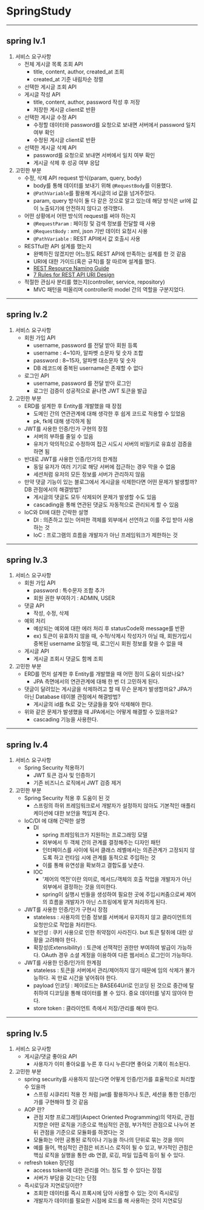 # SpringStudy
---
## spring lv.1

1. 서비스 요구사항
   - 전체 게시글 목록 조회 API
     - title, content, author, created_at 조회
     - created_at 기준 내림차순 정렬
   - 선택한 게시글 조회 API
   - 게시글 작성 API
     - title, content, author, password 작성 후 저장
     - 저장한 게시글 client로 반환
   - 선택한 게시글 수정 API
     - 수정할 데이터와 password를 요청으로 보내면 서버에서 password 일치 여부 확인
     - 수정된 게시글 client로 반환
   - 선택한 게시글 삭제 API
     - password를 요청으로 보내면 서버에서 일치 여부 확인
     - 게시글 삭제 후 성공 여부 응답
2. 고민한 부분
    - 수정, 삭제 API request 방식(param, query, body)
      - body를 통해 데이터를 보내기 위해 `@RequestBody`를 이용했다.
      - `@PathVariable`를 활용해 게시글의 id 값을 넘겨주었다.
      - param, query 방식이 둘 다 같은 것으로 알고 있는데 해당 방식은 url에 값이 노출되기에 안전하지 않다고 생각했다.
    - 어떤 상황에서 어떤 방식의 request를 써야 하는지
      - `@RequestParam` : 페이징 및 검색 정보를 전달할 때 사용
      - `@RequestBody` : xml, json 기반 데이터 요청시 사용
      - `@PathVariable` : REST API에서 값 호출시 사용
    - RESTful한 API 설계를 했는지
      - 완벽하진 않겠지만 어느정도 REST API에 만족하는 설계를 한 것 같음
      - URI에 대한 가이드(혹은 규칙)를 잘 따르며 설계를 했다.
      - [REST Resource Naming Guide](https://restfulapi.net/resource-naming/)
      - [7 Rules for REST API URI Design](https://dzone.com/articles/7-rules-for-rest-api-uri-design-1)
    - 적절한 관심사 분리를 했는지(controller, service, repository)
      - MVC 패턴을 떠올리며 controller와 model 간의 역할을 구분지었다.

---
## spring lv.2
1. 서비스 요구사항
   - 회원 가입 API
     - username, password 를 전달 받아 회원 등록
     - username : 4~10자, 알파벳 소문자 및 숫자 조합
     - password : 8~15자, 알파벳 대소문자 및 숫자
     - DB 레코드에 중복된 username은 존재할 수 없다
   - 로그인 API
     - username, password 를 전달 받아 로그인
     - 로그인 검증이 성공적으로 끝나면 JWT 토큰을 발급
2. 고민한 부분
   - ERD를 설계한 후 Entity를 개발했을 때 장점
     - 도메인 간의 연관관계에 대해 생각한 후 쉽게 코드로 적용할 수 있었음
     - pk, fk에 대해 생각하게 됨
   - JWT를 사용한 인증/인가 구현의 장점
     - 서버의 부하를 줄일 수 있음
     - 유저가 악의적으로 수정하여 접근 시도시 서버의 비밀키로 유효성 검증을 하면 됨
   - 반대로 JWT를 사용한 인증/인가의 한계점
     - 동일 유저가 여러 기기로 해당 서버에 접근하는 경우 막을 수 없음
     - 세션처럼 유저의 모든 정보를 서버가 관리하지 않음
   - 만약 댓글 기능이 있는 블로그에서 게시글을 삭제한다면 어떤 문제가 발생할까? DB 관점에서의 해결방법?
     - 게시글의 댓글도 모두 삭제되어 문제가 발생할 수도 있음
     - cascading을 통해 연관된 댓글도 자동적으로 관리되게 할 수 있음
   - IoC와 DI에 대한 간략한 설명
     - DI : 의존하고 있는 어떠한 객체를 외부에서 선언하고 이를 주입 받아 사용하는 것
     - IoC : 프로그램의 흐름을 개발자가 아닌 프레임워크가 제한하는 것

---
## spring lv.3
1. 서비스 요구사항
   - 회원 가입 API
     - password : 특수문자 조합 추가
     - 회원 권한 부여하기 : ADMIN, USER
   - 댓글 API
     - 작성, 수정, 삭제
   - 예외 처리
     - 예상되는 예외에 대한 에러 처리 후 statusCode와 message를 반환
     - ex) 토큰이 유효하지 않을 때, 수적/삭제시 작성자가 아닐 때, 회원가입시 중복된 username 요청일 때, 로그인시 회원 정보를 찾을 수 없을 때
   - 게시글 API
     - 게시글 조회시 댓글도 함께 조회
2. 고민한 부분
    - ERD를 먼저 설계한 후 Entity를 개발했을 때 어떤 점이 도움이 되셨나요?
      - JPA 측면에서의 연관관계에 대해 한 번 더 고민하게 된다.
    - 댓글이 달려있는 게시글을 삭제하려고 할 때 무슨 문제가 발생할까요? JPA가 아닌 Database 테이블 관점에서 해결방법?
      - 게시글의 id를 fk로 갖는 댓글들을 찾아 삭제해야 한다.
    - 위와 같은 문제가 발생했을 때 JPA에서는 어떻게 해결할 수 있을까요?
      - cascading 기능을 사용한다.
      
---
## spring lv.4
1. 서비스 요구사항
    - Spring Security 적용하기
      - JWT 토큰 검사 및 인증하기
      - 기존 비즈니스 로직에서 JWT 검증 제거
2. 고민한 부분
   - Spring Security 적용 후 도움이 된 것
     - 스프링의 하위 프레임워크로서 개발자가 설정하지 않아도 기본적인 애플리케이션에 대한 보안을 책임져 준다.
   - IoC/DI 에 대해 간략한 설명
     - DI
       - spring 프레임워크가 지원하는 프로그래밍 모델
       - 외부에서 두 객체 간의 관계를 결정해주는 디자인 패턴
       - 인터페이스를 사이에 둬서 클래스 레벨에서는 의존관계가 고정되지 않도록 하고 런타임 시에 관계를 동적으로 주입하는 것
       - 이를 통해 유연성을 확보하고 결합도를 낮춘다.
     - IOC
       - '제어의 역전'이란 의미로, 메서드/객체의 호출 작업을 개발자가 아닌 외부에서 결정하는 것을 의미한다.
       - spring이 실행시 빈들을 생성하여 필요한 곳에 주입시켜줌으로써 제어의 흐름을 개발자가 아닌 스프링에게 맡겨 처리하게 된다.
   - JWT를 사용한 인증/인가 구현시 장점
     - stateless : 사용자의 인증 정보를 서버에서 유지하지 않고 클라이언트의 요청만으로 작업을 처리한다.
     - 보안성 : 쿠키 사용으로 인한 취약점이 사라진다. but 토큰 탈취에 대한 상황을 고려해야 한다.
     - 확장성(Extensibility) : 토큰에 선잭적인 권한만 부여하여 발급이 가능하다. OAuth 경우 소셜 계정을 이용하여 다른 웹서비스 로그인이 가능하다.
   - JWT를 사용한 인증/인가의 한계점
     - stateless : 토큰을 서버에서 관리/제어하지 않기 때문에 임의 삭제가 불가능하다. 꼭 만료 시간을 넣어줘야 한다.
     - payload 인코딩 : 페이로드는 BASE64Url로 인코딩 된 것으로 중간에 탈취하여 디코딩을 통해 데이터를 볼 수 있다. 중요 데이터를 넣지 않아야 한다.
     - store token : 클라이언트 측에서 저장/관리를 해야 한다.

---
## spring lv.5
1. 서비스 요구사항
   - 게시글/댓글 좋아요 API
     - 사용자가 이미 좋아요를 누른 후 다시 누른다면 좋아요 기록이 취소된다.
2. 고민한 부분
   - spring security를 사용하지 않는다면 어떻게 인증/인가를 효율적으로 처리할 수 있을까
     - 스프링 시큐리티 적용 전 처럼 jwt를 활용하거나 토큰, 세션을 통한 인증/인가를 구현해야 할 것 같음
   - AOP 란?
     - 관점 지향 프로그래밍(Aspect Oriented Programming)의 약자로, 관점 지향은 어떤 로직을 기준으로 핵심적인 관점, 부가적인 관점으로 나누어 본 뒤 관점을 기준으로 모듈화를 하겠다는 것
     - 모듈화는 어떤 공통된 로직이나 기능을 하나의 단위로 묶는 것을 의미
     - 예를 들어, 핵심적인 관점은 비즈니스 로직이 될 수 있고, 부가적인 관점은 핵심 로직을 실행을 통한 db 연결, 로깅, 파일 입출력 등이 될 수 있다.
   - refresh token 장단점
     - access token에 대한 관리를 어느 정도 할 수 있다는 장점
     - 서버가 부담을 갖는다는 단점
   - 즉시로딩과 지연로딩이란?
     - 조회한 데이터를 즉시 프록시에 담아 사용할 수 있는 것이 즉시로딩
     - 개발자가 데이터를 필요한 시점에 로드를 해 사용하는 것이 지연로딩

